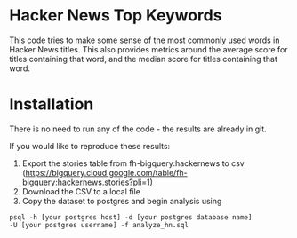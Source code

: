 # Hacker News Top Keywords
This code tries to make some sense of the most commonly used words in Hacker News titles. This also provides metrics around the average score for titles containing that word, and the median score for titles containing that word.

# Installation
There is no need to run any of the code - the results are already in git.

If you would like to reproduce these results:

1. Export the stories table from fh-bigquery:hackernews to csv  (https://bigquery.cloud.google.com/table/fh-bigquery:hackernews.stories?pli=1)
2. Download the CSV to a local file
3. Copy the dataset to postgres and begin analysis using 

<code>psql -h [your postgres host] -d [your postgres database name] -U [your postgres username] -f analyze_hn.sql</code>
